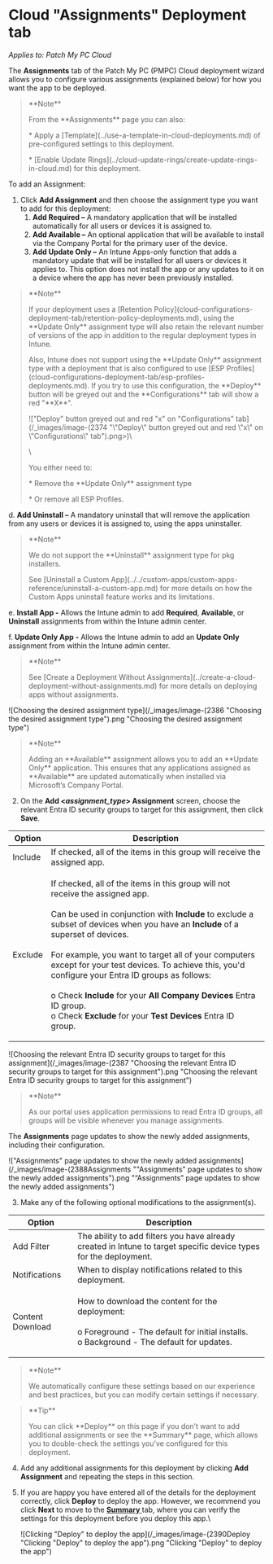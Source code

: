 # Cloud "Assignments" Deployment tab

_Applies to: Patch My PC Cloud_

The **Assignments** tab of the Patch My PC (PMPC) Cloud deployment wizard allows you to configure various assignments (explained below) for how you want the app to be deployed.

<blockquote class="wp-block-quote">
<p>**Note**</p>
<p>From the **Assignments** page you can also:</p>
<p>* Apply a [Template](../use-a-template-in-cloud-deployments.md) of pre-configured settings to this deployment.</p>
<p>* [Enable Update Rings](../cloud-update-rings/create-update-rings-in-cloud.md) for this deployment.</p>
</blockquote>

To add an Assignment:

1. Click **Add Assignment** and then choose the assignment type you want to add for this deployment:
   1. **Add Required –** A mandatory application that will be installed automatically for all users or devices it is assigned to.
   2. **Add Available –** An optional application that will be available to install via the Company Portal for the primary user of the device.
   3. **Add Update Only –** An Intune Apps-only function that adds a mandatory update that will be installed for all users or devices it applies to. This option does not install the app or any updates to it on a device where the app has never been previously installed.

<blockquote class="wp-block-quote">
<p>**Note**</p>
<p>If your deployment uses a [Retention Policy](cloud-configurations-deployment-tab/retention-policy-deployments.md), using the **Update Only** assignment type will also retain the relevant number of versions of the app in addition to the regular deployment types in Intune.</p>
<p>Also, Intune does not support using the **Update Only** assignment type with a deployment that is also configured to use [ESP Profiles](cloud-configurations-deployment-tab/esp-profiles-deployments.md). If you try to use this configuration, the **Deploy** button will be greyed out and the **Configurations** tab will show a red "**X**".</p>
<p>!["Deploy" button greyed out and red "x" on "Configurations" tab](/_images/image-(2374 "\"Deploy\" button greyed out and red \"x\" on \"Configurations\" tab").png>)\</p>
<p>\</p>
<p>You either need to:</p>
<p>* Remove the **Update Only** assignment type</p>
<p>* Or remove all ESP Profiles.</p>
</blockquote>

d. **Add Uninstall –** A mandatory uninstall that will remove the application from any users or devices it is assigned to, using the apps uninstaller.

<blockquote class="wp-block-quote">
<p>**Note**</p>
<p>We do not support the **Uninstall** assignment type for pkg installers.</p>
<p>See [Uninstall a Custom App](../../custom-apps/custom-apps-reference/uninstall-a-custom-app.md) for more details on how the Custom Apps uninstall feature works and its limitations.</p>
</blockquote>

e. **Install App -** Allows the Intune admin to add **Required**, **Available**, or **Uninstall** assignments from within the Intune admin center.

f. **Update Only App -** Allows the Intune admin to add an **Update Only** assignment from within the Intune admin center.

<blockquote class="wp-block-quote">
<p>**Note**</p>
<p>See [Create a Deployment Without Assignments](../create-a-cloud-deployment-without-assignments.md) for more details on deploying apps without assignments.</p>
</blockquote>

![Choosing the desired assignment type](/_images/image-(2386 "Choosing the desired assignment type").png "Choosing the desired assignment type")

<blockquote class="wp-block-quote">
<p>**Note**</p>
<p>Adding an **Available** assignment allows you to add an **Update Only** application. This ensures that any applications assigned as **Available** are updated automatically when installed via Microsoft’s Company Portal.</p>
</blockquote>

2. On the **Add <**_**assignment\_type**_**> Assignment** screen, choose the relevant Entra ID security groups to target for this assignment, then click **Save**.

| Option  | Description                                                                                                                                                                                                                                                                                                                                                                                                                                                                                                                                                                                                           |
| ------- | --------------------------------------------------------------------------------------------------------------------------------------------------------------------------------------------------------------------------------------------------------------------------------------------------------------------------------------------------------------------------------------------------------------------------------------------------------------------------------------------------------------------------------------------------------------------------------------------------------------------- |
| Include | If checked, all of the items in this group will receive the assigned app.                                                                                                                                                                                                                                                                                                                                                                                                                                                                                                                                             |
| Exclude | <p>If checked, all of the items in this group will not receive the assigned app.<br><br>Can be used in conjunction with <strong>Include</strong> to exclude a subset of devices when you have an <strong>Include</strong> of a superset of devices.<br><br>For example, you want to target all of your computers except for your test devices. To achieve this, you'd configure your Entra ID groups as follows:<br><br>o Check <strong>Include</strong> for your <strong>All Company Devices</strong> Entra ID group.<br>o Check <strong>Exclude</strong> for your <strong>Test Devices</strong> Entra ID group.</p> |

![Choosing the relevant Entra ID security groups to target for this assignment](/_images/image-(2387 "Choosing the relevant Entra ID security groups to target for this assignment").png "Choosing the relevant Entra ID security groups to target for this assignment")

<blockquote class="wp-block-quote">
<p>**Note**</p>
<p>As our portal uses application permissions to read Entra ID groups, all groups will be visible whenever you manage assignments.</p>
</blockquote>

The **Assignments** page updates to show the newly added assignments, including their configuration.

!["Assignments" page updates to show the newly added assignments](/_images/image-(2388Assignments "\"Assignments\" page updates to show the newly added assignments").png "“Assignments” page updates to show the newly added assignments")

3. Make any of the following optional modifications to the assignment(s).

| Option           | Description                                                                                                                                               |
| ---------------- | --------------------------------------------------------------------------------------------------------------------------------------------------------- |
| Add Filter       | The ability to add filters you have already created in Intune to target specific device types for the deployment.                                         |
| Notifications    | When to display notifications related to this deployment.                                                                                                 |
| Content Download | <p>How to download the content for the deployment:<br><br>o Foreground - The default for initial installs.<br>o Background - The default for updates.</p> |

<blockquote class="wp-block-quote">
<p>**Note**</p>
<p>We automatically configure these settings based on our experience and best practices, but you can modify certain settings if necessary.</p>
</blockquote>

<blockquote class="wp-block-quote">
<p>**Tip**</p>
<p>You can click **Deploy** on this page if you don’t want to add additional assignments or see the **Summary** page, which allows you to double-check the settings you’ve configured for this deployment.</p>
</blockquote>

4. Add any additional assignments for this deployment by clicking **Add Assignment** and repeating the steps in this section.
5.  If you are happy you have entered all of the details for the deployment correctly, click **Deploy** to deploy the app. However, we recommend you click **Next** to move to the [**Summary** ](cloud-summary-deployment-tab.md)tab, where you can verify the settings for this deployment before you deploy this app.\


    ![Clicking "Deploy" to deploy the app](/_images/image-(2390Deploy "Clicking \"Deploy\" to deploy the app").png "Clicking &#x22;Deploy&#x22; to deploy the app")